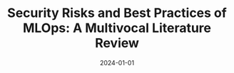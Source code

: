 ---
title: "Security Risks and Best Practices of MLOps: A Multivocal Literature Review"
collection: publications
category: conferences
permalink: /publication/2024-01-01-Security-Risks-and-Best-Practices-of-MLOps-A-Multivocal-Literature-Review
date: 2024-01-01
venue: 'In Proc. of the 8th Italian Conference on Cyber Security (ITASEC 2024), Salerno, Italy, April 8-12, 2024'
paperurl: 'https://ceur-ws.org/Vol-3731/paper13.pdf'
citation: ' Fabio Calefato,  Filippo Lanubile,  Luigi Quaranta, &quot;Security Risks and Best Practices of MLOps: A Multivocal Literature Review.&quot; <i>In Proc. of the 8th Italian Conference on Cyber Security (ITASEC 2024), Salerno, Italy, April 8-12, 2024</i>, 2024.'
doi: https://ceur-ws.org/Vol-3731/paper13.pdf
---